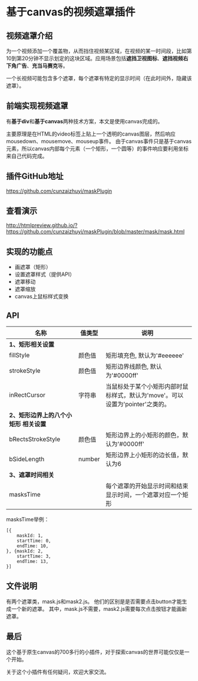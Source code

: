# 基于canvas的视频遮罩插件

## 视频遮罩介绍

为一个视频添加一个覆盖物，从而挡住视频某区域，在视频的某一时间段，比如第10到第20分钟不显示划定的这块区域。应用场景包括**遮挡卫视图标**、**遮挡视频右下角广告**、**充当马赛克**等。

一个长视频可能包含多个遮罩，每个遮罩有特定的显示时间（在此时间外，隐藏该遮罩）。

## 前端实现视频遮罩

有**基于div**和**基于canvas**两种技术方案，本文是使用canvas完成的。

主要原理是在HTML的video标签上贴上一个透明的canvas图层，然后响应mousedown、mousemove、mouseup事件。
由于canvas事件只是基于canvas元素，所以canvas内部每个元素（一个矩形，一个圆等）的事件响应要利用坐标来自己代码完成。

## 插件GitHub地址

https://github.com/cunzaizhuyi/maskPlugin

## 查看演示

http://htmlpreview.github.io/?https://github.com/cunzaizhuyi/maskPlugin/blob/master/mask/mask.html

## 实现的功能点
* 画遮罩（矩形）
* 设置遮罩样式（提供API）
* 遮罩移动
* 遮罩缩放
* canvas上鼠标样式变换

## API

|名称|值类型|说明|
|--|--|--|
|**1、矩形相关设置**|||
|fillStyle|颜色值|矩形填充色, 默认为'#eeeeee'|
|strokeStyle|颜色值|矩形边界线颜色, 默认为'#0000ff'|
|inRectCursor|字符串|当鼠标处于某个小矩形内部时鼠标样式，默认为'move'。可以设置为'pointer'之类的。|
|**2、矩形边界上的八个小矩形 相关设置**|||
|bRectsStrokeStyle|颜色值|矩形边界上的小矩形的颜色，默认为'#0000ff'|
|bSideLength|number|矩形边界上小矩形的边长值，默认为6|
|**3、遮罩时间相关**|||
|masksTime||每个遮罩的开始显示时间和结束显示时间，一个遮罩对应一个矩形|

masksTime举例：
```
[{
    maskId: 1,
    startTime: 0,
    endTime: 10,
}, {maskId: 2,
    startTime: 3,
    endTime: 13,
}]
```
## 文件说明

有两个遮罩类，mask.js和mask2.js。
他们的区别是是否需要点击button才能生成一个新的遮罩。
其中，mask.js不需要，mask2.js需要每次点击按钮才能画新遮罩。


## 最后

这个基于原生canvas的700多行的小插件，对于探索canvas的世界可能仅仅是一个开始。

关于这个小插件有任何疑问，欢迎大家交流。




